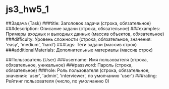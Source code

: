# js3_hw5_1

##Задача (Task)
###title: Заголовок задачи (строка, обязательное)
###description: Описание задачи (строка, обязательное)
###examples: Примеры входных и выходных данных (массив объектов, обязательное)
###difficulty: Уровень сложности (строка, обязательное, значения: 'easy', 'medium', 'hard')
###tags: Теги задачи (массив строк)
###additionalMaterials: Дополнительные материалы (массив строк)

##Пользователь (User)
###username: Имя пользователя (строка, обязательное, уникальное)
###password: Пароль (строка, обязательное)
###role: Роль пользователя (строка, обязательное, значения: 'user', 'admin', 'interviewer', по умолчанию 'user')
###rating: Рейтинг пользователя (число, по умолчанию 0)